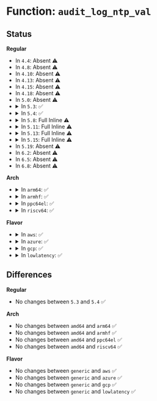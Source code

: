 # Function: <code>audit_log_ntp_val</code>

## Status
<b>Regular</b>
<ul>
<li>
In <code>4.4</code>: Absent ⚠️
</li>
<li>
In <code>4.8</code>: Absent ⚠️
</li>
<li>
In <code>4.10</code>: Absent ⚠️
</li>
<li>
In <code>4.13</code>: Absent ⚠️
</li>
<li>
In <code>4.15</code>: Absent ⚠️
</li>
<li>
In <code>4.18</code>: Absent ⚠️
</li>
<li>
In <code>5.0</code>: Absent ⚠️
</li>
<li>
<details>
<summary>In <code>5.3</code>: ✅</summary>

```c
void audit_log_ntp_val(const struct audit_ntp_data *ad, const char *op, enum audit_ntp_type type);
```

**Collision:** Unique Static

**Inline:** No

**Transformation:** False

**Instances:**

```
In kernel/auditsc.c (ffffffff8116e7a0)
Location: kernel/auditsc.c:2526
Inline: False
Direct callers:
  - kernel/auditsc.c:__audit_ntp_log
  - kernel/auditsc.c:__audit_ntp_log
  - kernel/auditsc.c:__audit_ntp_log
  - kernel/auditsc.c:__audit_ntp_log
  - kernel/auditsc.c:__audit_ntp_log
  - kernel/auditsc.c:__audit_ntp_log
```
**Symbols:**

```
ffffffff8116e7a0-ffffffff8116e7ec: audit_log_ntp_val (STB_LOCAL)
```
</details>
</li>
<li>
<details>
<summary>In <code>5.4</code>: ✅</summary>

```c
void audit_log_ntp_val(const struct audit_ntp_data *ad, const char *op, enum audit_ntp_type type);
```

**Collision:** Unique Static

**Inline:** No

**Transformation:** False

**Instances:**

```
In kernel/auditsc.c (ffffffff8117a620)
Location: kernel/auditsc.c:2526
Inline: False
Direct callers:
  - kernel/auditsc.c:__audit_ntp_log
  - kernel/auditsc.c:__audit_ntp_log
  - kernel/auditsc.c:__audit_ntp_log
  - kernel/auditsc.c:__audit_ntp_log
  - kernel/auditsc.c:__audit_ntp_log
  - kernel/auditsc.c:__audit_ntp_log
```
**Symbols:**

```
ffffffff8117a620-ffffffff8117a66c: audit_log_ntp_val (STB_LOCAL)
```
</details>
</li>
<li>
<details>
<summary>In <code>5.8</code>: Full Inline ⚠️</summary>

**Collision:** Unique Static

**Inline:** Full

**Transformation:** False

**Instances:**

```
In kernel/auditsc.c (ffffffff81191145)
Location: kernel/auditsc.c:2578
Inline: True
Inline callers:
  - kernel/auditsc.c:__audit_ntp_log
  - kernel/auditsc.c:__audit_ntp_log
  - kernel/auditsc.c:__audit_ntp_log
  - kernel/auditsc.c:__audit_ntp_log
  - kernel/auditsc.c:__audit_ntp_log
  - kernel/auditsc.c:__audit_ntp_log
```
</details>
</li>
<li>
<details>
<summary>In <code>5.11</code>: Full Inline ⚠️</summary>

**Collision:** Unique Static

**Inline:** Full

**Transformation:** False

**Instances:**

```
In kernel/auditsc.c (ffffffff8118e365)
Location: kernel/auditsc.c:2595
Inline: True
Inline callers:
  - kernel/auditsc.c:__audit_ntp_log
  - kernel/auditsc.c:__audit_ntp_log
  - kernel/auditsc.c:__audit_ntp_log
  - kernel/auditsc.c:__audit_ntp_log
  - kernel/auditsc.c:__audit_ntp_log
  - kernel/auditsc.c:__audit_ntp_log
```
</details>
</li>
<li>
<details>
<summary>In <code>5.13</code>: Full Inline ⚠️</summary>

**Collision:** Unique Static

**Inline:** Full

**Transformation:** False

**Instances:**

```
In kernel/auditsc.c (ffffffff8118f2e5)
Location: kernel/auditsc.c:2593
Inline: True
Inline callers:
  - kernel/auditsc.c:__audit_ntp_log
  - kernel/auditsc.c:__audit_ntp_log
  - kernel/auditsc.c:__audit_ntp_log
  - kernel/auditsc.c:__audit_ntp_log
  - kernel/auditsc.c:__audit_ntp_log
  - kernel/auditsc.c:__audit_ntp_log
```
</details>
</li>
<li>
<details>
<summary>In <code>5.15</code>: Full Inline ⚠️</summary>

**Collision:** Unique Static

**Inline:** Full

**Transformation:** False

**Instances:**

```
In kernel/auditsc.c (ffffffff811b81c5)
Location: kernel/auditsc.c:2611
Inline: True
Inline callers:
  - kernel/auditsc.c:__audit_ntp_log
  - kernel/auditsc.c:__audit_ntp_log
  - kernel/auditsc.c:__audit_ntp_log
  - kernel/auditsc.c:__audit_ntp_log
  - kernel/auditsc.c:__audit_ntp_log
  - kernel/auditsc.c:__audit_ntp_log
```
</details>
</li>
<li>
In <code>5.19</code>: Absent ⚠️
</li>
<li>
In <code>6.2</code>: Absent ⚠️
</li>
<li>
In <code>6.5</code>: Absent ⚠️
</li>
<li>
In <code>6.8</code>: Absent ⚠️
</li>
</ul>
<b>Arch</b>
<ul>
<li>
<details>
<summary>In <code>arm64</code>: ✅</summary>

```c
void audit_log_ntp_val(const struct audit_ntp_data *ad, const char *op, enum audit_ntp_type type);
```

**Collision:** Unique Static

**Inline:** No

**Transformation:** False

**Instances:**

```
In kernel/auditsc.c (ffff8000101ef790)
Location: kernel/auditsc.c:2526
Inline: False
Direct callers:
  - kernel/auditsc.c:__audit_ntp_log
  - kernel/auditsc.c:__audit_ntp_log
  - kernel/auditsc.c:__audit_ntp_log
  - kernel/auditsc.c:__audit_ntp_log
  - kernel/auditsc.c:__audit_ntp_log
  - kernel/auditsc.c:__audit_ntp_log
```
**Symbols:**

```
ffff8000101ef790-ffff8000101ef7fc: audit_log_ntp_val (STB_LOCAL)
```
</details>
</li>
<li>
<details>
<summary>In <code>armhf</code>: ✅</summary>

```c
void audit_log_ntp_val(const struct audit_ntp_data *ad, const char *op, enum audit_ntp_type type);
```

**Collision:** Unique Static

**Inline:** No

**Transformation:** False

**Instances:**

```
In kernel/auditsc.c (c042fbc4)
Location: kernel/auditsc.c:2526
Inline: False
Direct callers:
  - kernel/auditsc.c:__audit_ntp_log
  - kernel/auditsc.c:__audit_ntp_log
  - kernel/auditsc.c:__audit_ntp_log
  - kernel/auditsc.c:__audit_ntp_log
  - kernel/auditsc.c:__audit_ntp_log
  - kernel/auditsc.c:__audit_ntp_log
```
**Symbols:**

```
c042fbc4-c042fc38: audit_log_ntp_val (STB_LOCAL)
```
</details>
</li>
<li>
<details>
<summary>In <code>ppc64el</code>: ✅</summary>

```c
void audit_log_ntp_val(const struct audit_ntp_data *ad, const char *op, enum audit_ntp_type type);
```

**Collision:** Unique Static

**Inline:** No

**Transformation:** False

**Instances:**

```
In kernel/auditsc.c (c000000000262390)
Location: kernel/auditsc.c:2526
Inline: False
Direct callers:
  - kernel/auditsc.c:__audit_ntp_log
  - kernel/auditsc.c:__audit_ntp_log
  - kernel/auditsc.c:__audit_ntp_log
  - kernel/auditsc.c:__audit_ntp_log
  - kernel/auditsc.c:__audit_ntp_log
  - kernel/auditsc.c:__audit_ntp_log
```
**Symbols:**

```
c000000000262390-c0000000002623f8: audit_log_ntp_val (STB_LOCAL)
```
</details>
</li>
<li>
<details>
<summary>In <code>riscv64</code>: ✅</summary>

```c
void audit_log_ntp_val(const struct audit_ntp_data *ad, const char *op, enum audit_ntp_type type);
```

**Collision:** Unique Static

**Inline:** No

**Transformation:** False

**Instances:**

```
In kernel/auditsc.c (ffffffe0001634c2)
Location: kernel/auditsc.c:2526
Inline: False
Direct callers:
  - kernel/auditsc.c:__audit_ntp_log
  - kernel/auditsc.c:__audit_ntp_log
  - kernel/auditsc.c:__audit_ntp_log
  - kernel/auditsc.c:__audit_ntp_log
  - kernel/auditsc.c:__audit_ntp_log
  - kernel/auditsc.c:__audit_ntp_log
```
**Symbols:**

```
ffffffe0001634c2-ffffffe00016351e: audit_log_ntp_val (STB_LOCAL)
```
</details>
</li>
</ul>
<b>Flavor</b>
<ul>
<li>
<details>
<summary>In <code>aws</code>: ✅</summary>

```c
void audit_log_ntp_val(const struct audit_ntp_data *ad, const char *op, enum audit_ntp_type type);
```

**Collision:** Unique Static

**Inline:** No

**Transformation:** False

**Instances:**

```
In kernel/auditsc.c (ffffffff81172c40)
Location: kernel/auditsc.c:2526
Inline: False
Direct callers:
  - kernel/auditsc.c:__audit_ntp_log
  - kernel/auditsc.c:__audit_ntp_log
  - kernel/auditsc.c:__audit_ntp_log
  - kernel/auditsc.c:__audit_ntp_log
  - kernel/auditsc.c:__audit_ntp_log
  - kernel/auditsc.c:__audit_ntp_log
```
**Symbols:**

```
ffffffff81172c40-ffffffff81172c8c: audit_log_ntp_val (STB_LOCAL)
```
</details>
</li>
<li>
<details>
<summary>In <code>azure</code>: ✅</summary>

```c
void audit_log_ntp_val(const struct audit_ntp_data *ad, const char *op, enum audit_ntp_type type);
```

**Collision:** Unique Static

**Inline:** No

**Transformation:** False

**Instances:**

```
In kernel/auditsc.c (ffffffff81165de0)
Location: kernel/auditsc.c:2526
Inline: False
Direct callers:
  - kernel/auditsc.c:__audit_ntp_log
  - kernel/auditsc.c:__audit_ntp_log
  - kernel/auditsc.c:__audit_ntp_log
  - kernel/auditsc.c:__audit_ntp_log
  - kernel/auditsc.c:__audit_ntp_log
  - kernel/auditsc.c:__audit_ntp_log
```
**Symbols:**

```
ffffffff81165de0-ffffffff81165e2c: audit_log_ntp_val (STB_LOCAL)
```
</details>
</li>
<li>
<details>
<summary>In <code>gcp</code>: ✅</summary>

```c
void audit_log_ntp_val(const struct audit_ntp_data *ad, const char *op, enum audit_ntp_type type);
```

**Collision:** Unique Static

**Inline:** No

**Transformation:** False

**Instances:**

```
In kernel/auditsc.c (ffffffff81170a10)
Location: kernel/auditsc.c:2526
Inline: False
Direct callers:
  - kernel/auditsc.c:__audit_ntp_log
  - kernel/auditsc.c:__audit_ntp_log
  - kernel/auditsc.c:__audit_ntp_log
  - kernel/auditsc.c:__audit_ntp_log
  - kernel/auditsc.c:__audit_ntp_log
  - kernel/auditsc.c:__audit_ntp_log
```
**Symbols:**

```
ffffffff81170a10-ffffffff81170a5c: audit_log_ntp_val (STB_LOCAL)
```
</details>
</li>
<li>
<details>
<summary>In <code>lowlatency</code>: ✅</summary>

```c
void audit_log_ntp_val(const struct audit_ntp_data *ad, const char *op, enum audit_ntp_type type);
```

**Collision:** Unique Static

**Inline:** No

**Transformation:** False

**Instances:**

```
In kernel/auditsc.c (ffffffff8117e220)
Location: kernel/auditsc.c:2526
Inline: False
Direct callers:
  - kernel/auditsc.c:__audit_ntp_log
  - kernel/auditsc.c:__audit_ntp_log
  - kernel/auditsc.c:__audit_ntp_log
  - kernel/auditsc.c:__audit_ntp_log
  - kernel/auditsc.c:__audit_ntp_log
  - kernel/auditsc.c:__audit_ntp_log
```
**Symbols:**

```
ffffffff8117e220-ffffffff8117e26c: audit_log_ntp_val (STB_LOCAL)
```
</details>
</li>
</ul>

## Differences
<b>Regular</b>
<ul>
<li>
No changes between <code>5.3</code> and <code>5.4</code> ✅
</li>
</ul>
<b>Arch</b>
<ul>
<li>
No changes between <code>amd64</code> and <code>arm64</code> ✅
</li>
<li>
No changes between <code>amd64</code> and <code>armhf</code> ✅
</li>
<li>
No changes between <code>amd64</code> and <code>ppc64el</code> ✅
</li>
<li>
No changes between <code>amd64</code> and <code>riscv64</code> ✅
</li>
</ul>
<b>Flavor</b>
<ul>
<li>
No changes between <code>generic</code> and <code>aws</code> ✅
</li>
<li>
No changes between <code>generic</code> and <code>azure</code> ✅
</li>
<li>
No changes between <code>generic</code> and <code>gcp</code> ✅
</li>
<li>
No changes between <code>generic</code> and <code>lowlatency</code> ✅
</li>
</ul>
